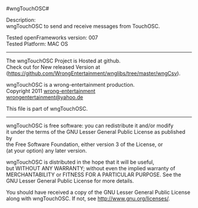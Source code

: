 #wngTouchOSC#

Description:  
wngTouchOSC to send and receive messages from TouchOSC.  

Tested openFrameworks version: 007  
Tested Platform: MAC OS  

* * * 

The wngTouchOSC Project is Hosted at github.  
Check out for New released Version at (<https://github.com/WrongEntertainment/wnglibs/tree/master/wngCsv>).

wngTouchOSC is a wrong-entertainment production.  
Copyright 2011 [wrong-entertainment](http://wrong-entertainment.com)  
<wrongentertainment@yahoo.de>

This file is part of wngTouchOSC.  

* * *

wngTouchOSC is free software: you can redistribute it and/or modify  
it under the terms of the GNU Lesser General Public License as published by  
the Free Software Foundation, either version 3 of the License, or  
(at your option) any later version.  

wngTouchOSC is distributed in the hope that it will be useful,  
but WITHOUT ANY WARRANTY; without even the implied warranty of  
MERCHANTABILITY or FITNESS FOR A PARTICULAR PURPOSE. See the  
GNU Lesser General Public License for more details.  

You should have received a copy of the GNU Lesser General Public License  
along with wngTouchOSC.  If not, see <http://www.gnu.org/licenses/>.  